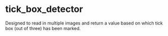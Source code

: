 # tick_box_detector
Designed to read in multiple images and return a value based on which tick box (out of three) has been marked.

